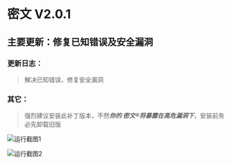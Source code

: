 # 密文 V2.0.1

## 主要更新：修复已知错误及安全漏洞

### 更新日志：

> 解决已知错误，修复安全漏洞

### 其它：

> 强烈建议安装此补丁版本，不然***你的 密文®将暴露在高危漏洞下***，安装前务必先卸载旧版

![运行截图1](https://user-images.githubusercontent.com/96654947/147848420-ee1c5270-f161-45b3-a752-ab1691702a41.png)

![运行截图2](https://user-images.githubusercontent.com/96654947/149337010-6b2ec2c7-2754-426f-a2f5-b7d96b072932.png)
